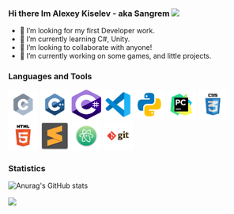 ### Hi there Im Alexey Kiselev - aka Sangrem <img src="https://raw.githubusercontent.com/MartinHeinz/MartinHeinz/master/wave.gif" width="30px">

- 🔭 I’m looking for my first Developer work.
- 🌱 I’m currently learning C#, Unity.
- 👯 I’m looking to collaborate with anyone!
- 🤔 I’m currently working on some games, and little projects. 

### Languages and Tools

<img src="./c.svg" width="60" height="60"> <img src="./c++.svg" width="60" height="60"> <img src="./c--4.svg" width="60" height="60"> <img src="./vscode.svg" width="60" height="60"> <img src="./python.svg" width="60" height="60"> <img src="./pycharm.svg" width="60" height="60"> <img src="./css.svg" width="60" height="60"> <img src="./html.svg" width="60" height="60"> <img src="./sublime.svg" width="60" height="60"> <img src="./atom.svg" width="60" height="60"> <img src="./git.svg" width="60" height="60">

### Statistics
![Anurag's GitHub stats](https://github-readme-stats.vercel.app/api?username=Sangrem&show_icons=true&theme=radical)

<a href="https://github.com/Sangrem">
  <img align="center" src="https://github-readme-stats.anuraghazra1.vercel.app/api/top-langs/?username=Sangrem&layout=compact&theme=radical" />
</a>
